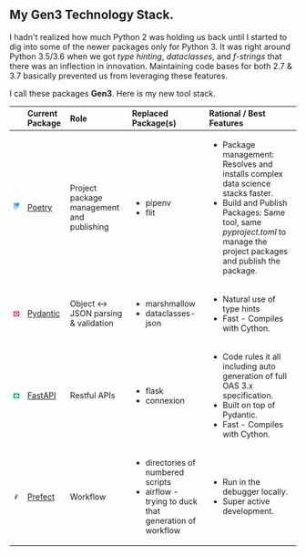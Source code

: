<!--
**nathan5280/nathan5280** is a ✨ _special_ ✨ repository because its `README.md` (this file) appears on your GitHub profile.
-->

## My Gen3 Technology Stack.
I hadn't realized how much Python 2 was holding us back until I started to dig into some of the newer 
packages only for Python 3.  It was right around Python 3.5/3.6 when we got *type hinting*, 
*dataclasses*, and *f-strings* that there was an inflection in innovation.  Maintaining code bases for both 
2.7 & 3.7 basically prevented us from leveraging these features.  

I call these packages **Gen3**.  Here is my new tool stack.

|  | Current Package | Role | Replaced Package(s) | Rational / Best Features |
| :---: | :---            | :--- | :---                | :---     |
| <img src="https://github.com/nathan5280/nathan5280/blob/master/images/poetry-logo.png" width="256"/> | [Poetry](https://python-poetry.org/) | Project package management and publishing | <ul><li>pipenv</li><li>flit</li></ul> | <ul><li>Package management: Resolves and installs complex data science stacks faster.</li><li>Build and Publish Packages: Same tool, same *pyproject.toml* to manage the project packages and publish the package.</li></ul> |
| <img src="https://github.com/nathan5280/nathan5280/blob/master/images/pydantic-logo.png" width="256" /> | [Pydantic](https://pydantic-docs.helpmanual.io/) | Object <-> JSON parsing & validation | <ul><li>marshmallow</li><li>dataclasses-json</li></ul> | <ul><li>Natural use of type hints</li><li>Fast - Compiles with Cython.</li></ul> |
| <img src="https://github.com/nathan5280/nathan5280/blob/master/images/FastAPI-logo.png" width="256" /> | [FastAPI](https://fastapi.tiangolo.com/) | Restful APIs | <ul><li>flask</li><li>connexion</li></ul> | <ul><li>Code rules it all including auto generation of full OAS 3.x specification.</li><li>Built on top of Pydantic.</li><li>Fast - Compiles with Cython.</li></ul> |
| <img src="https://github.com/nathan5280/nathan5280/blob/master/images/prefect-logo.jpeg" width="256" /> | [Prefect](https://www.prefect.io/) | Workflow | <ul><li>directories of numbered scripts</li><li>airflow - trying to duck that generation of workflow</li></ul> | <ul><li>Run in the debugger locally.</li><li>Super active development.</li></ul> |


